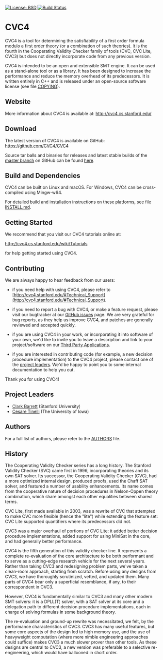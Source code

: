 [![License: BSD](
    https://img.shields.io/badge/License-BSD%203--Clause-blue.svg)](
        https://opensource.org/licenses/BSD-3-Clause)
[![Build Status](
    https://travis-ci.org/CVC4/CVC4.svg?branch=master)](
        https://travis-ci.org/CVC4/CVC4)

CVC4
===============================================================================

CVC4 is a tool for determining the satisfiability of a first order formula
modulo a first order theory (or a combination of such theories).  It is the
fourth in the Cooperating Validity Checker family of tools (CVC, CVC Lite,
CVC3) but does not directly incorporate code from any previous version.

CVC4 is intended to be an open and extensible SMT engine.  It can be used as a
stand-alone tool or as a library.  It has been designed to increase the
performance and reduce the memory overhead of its predecessors.  It is written
entirely in C++ and is released under an open-source software license (see file
[COPYING](https://github.com/CVC4/CVC4/blob/master/COPYING)).


Website
-------------------------------------------------------------------------------

More information about CVC4 is available at:
http://cvc4.cs.stanford.edu/

Download
-------------------------------------------------------------------------------

The latest version of CVC4 is available on GitHub:
https://github.com/CVC4/CVC4

Source tar balls and binaries for releases and latest stable builds of the
[master branch](https://github.com/CVC4/CVC4) on GitHub can be
found [here](http://cvc4.cs.stanford.edu/downloads).


Build and Dependencies
-------------------------------------------------------------------------------

CVC4 can be built on Linux and macOS.  For Windows, CVC4 can be cross-compiled
using Mingw-w64.

For detailed build and installation instructions on these platforms,
see file [INSTALL.md](https://github.com/CVC4/CVC4/blob/master/INSTALL.md).


Getting Started
-------------------------------------------------------------------------------

We recommend that you visit our CVC4 tutorials online at:

  http://cvc4.cs.stanford.edu/wiki/Tutorials

for help getting started using CVC4.


Contributing
-------------------------------------------------------------------------------

We are always happy to hear feedback from our users:

* if you need help with using CVC4, please refer to
  [http://cvc4.stanford.edu/#Technical_Support](http://cvc4.stanford.edu/#Technical_Support).

* if you need to report a bug with CVC4, or make a feature request, please
  visit our bugtracker at our
  [GitHub issues](https://github.com/CVC4/CVC4/issues) page. We are very
  grateful for bug reports,  as they help us improve CVC4, and patches are
  generally reviewed and accepted quickly.

* if you are using CVC4 in your work, or incorporating it into software of your
  own, we'd like to invite you to leave a description and link to your
  project/software on our [Third Party Applications](http://cvc4.cs.stanford.edu/wiki/Public:Third_Party_Applications).

* if you are interested in contributing code (for example, a new
  decision procedure implementation) to the CVC4 project, please
  contact one of the [project leaders](#project_leaders).
  We'd be happy to point you to some internal documentation to help you out.

Thank you for using CVC4!


Project Leaders
-------------------------------------------------------------------------------

* [Clark Barrett](http://theory.stanford.edu/~barrett/) (Stanford University)
* [Cesare Tinelli](http://homepage.cs.uiowa.edu/~tinelli/) (The University of Iowa)


Authors
-------------------------------------------------------------------------------

For a full list of authors, please refer to the
[AUTHORS](https://github.com/CVC4/CVC4/blob/master/AUTHORS) file.

History
-------------------------------------------------------------------------------

The Cooperating Validity Checker series has a long history.  The Stanford
Validity Checker (SVC) came first in 1996, incorporating theories and its own
SAT solver.  Its successor, the Cooperating Validity Checker (CVC), had a more
optimized internal design, produced proofs, used the Chaff SAT solver, and
featured a number of usability enhancements.  Its name comes from the
cooperative nature of decision procedures in Nelson-Oppen theory combination,
which share amongst each other equalities between shared terms.

CVC Lite, first made available in 2003, was a rewrite of CVC that attempted to
make CVC more flexible (hence the "lite") while extending the feature set: CVC
Lite supported quantifiers where its predecessors did not.

CVC3 was a major overhaul of portions of CVC Lite: it added better decision
procedure implementations, added support for using MiniSat in the core, and had
generally better performance.

CVC4 is the fifth generation of this validity checker line.  It represents a
complete re-evaluation of the core architecture to be both performant and to
serve as a cutting-edge research vehicle for the next several years.  Rather
than taking CVC3 and redesigning problem parts, we've taken a clean-room
approach, starting from scratch.  Before using any designs from CVC3, we have
thoroughly scrutinized, vetted, and updated them.  Many parts of CVC4 bear only
a superficial resemblance, if any, to their correspondent in CVC3.

However, CVC4 is fundamentally similar to CVC3 and many other modern SMT
solvers: it is a DPLL(T) solver, with a SAT solver at its core and a delegation
path to different decision procedure implementations, each in charge of solving
formulas in some background theory.

The re-evaluation and ground-up rewrite was necessitated, we felt, by the
performance characteristics of CVC3.  CVC3 has many useful features, but some
core aspects of the design led to high memory use, and the use of heavyweight
computation (where more nimble engineering approaches could suffice) makes CVC3
a much slower prover than other tools.  As these designs are central to CVC3, a
new version was preferable to a selective re-engineering, which would have
ballooned in short order.

